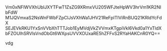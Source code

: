 Vm0xNFlWVXhUblJXYTFwT1ZsZG9XRmxVU205WFJteHpWV3hrVm1KR2NIbFdW
M1JQVmxaS2NsWnFWbFZpClJsVXhWa1JHV21ReFpITlViRnBUQ21KRldYcFdX
SEJEVkRKU1YxSnVVbXhTTTJob1EyMVdjVkZVVmxKTgpiVkl6Vkd0a1YxTldX
bFZOUlhSRVlsVndObGt6WXpsUVVXOUxaRE5hZFFvS2RYaHAKCnR0YQ==

vdg